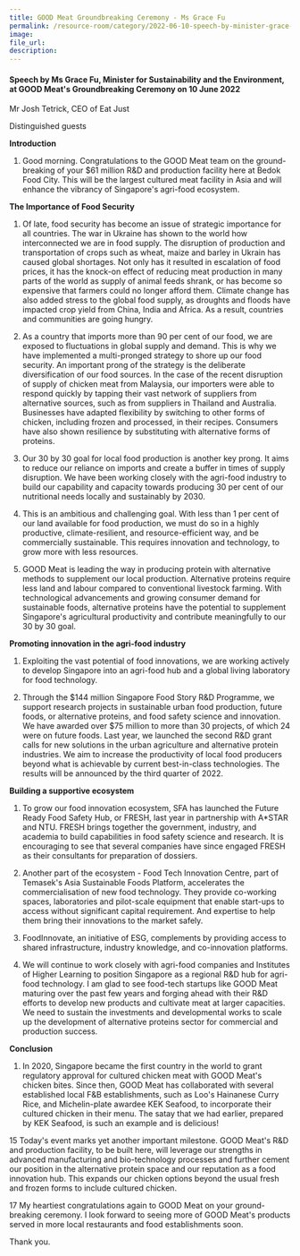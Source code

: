 ```yaml
---  
title: GOOD Meat Groundbreaking Ceremony - Ms Grace Fu  
permalink: /resource-room/category/2022-06-10-speech-by-minister-grace-fu-at-good-meat-groundbreaking-ceremony
image:  
file_url:  
description:  
---  
```


#### Speech by Ms Grace Fu, Minister for Sustainability and the Environment, at GOOD Meat's Groundbreaking Ceremony on 10 June 2022  

Mr Josh Tetrick, CEO of Eat Just

Distinguished guests

**Introduction**

1. Good morning. Congratulations to the GOOD Meat team on the ground-breaking of your $61 million R&amp;D and production facility here at Bedok Food City. This will be the largest cultured meat facility in Asia and will enhance the vibrancy of Singapore&#39;s agri-food ecosystem.

**The Importance of Food Security**

1. Of late, food security has become an issue of strategic importance for all countries. The war in Ukraine has shown to the world how interconnected we are in food supply. The disruption of production and transportation of crops such as wheat, maize and barley in Ukrain has caused global shortages. Not only has it resulted in escalation of food prices, it has the knock-on effect of reducing meat production in many parts of the world as supply of animal feeds shrank, or has become so expensive that farmers could no longer afford them. Climate change has also added stress to the global food supply, as droughts and floods have impacted crop yield from China, India and Africa. As a result, countries and communities are going hungry.

1. As a country that imports more than 90 per cent of our food, we are exposed to fluctuations in global supply and demand. This is why we have implemented a multi-pronged strategy to shore up our food security. An important prong of the strategy is the deliberate diversification of our food sources. In the case of the recent disruption of supply of chicken meat from Malaysia, our importers were able to respond quickly by tapping their vast network of suppliers from alternative sources, such as from suppliers in Thailand and Australia. Businesses have adapted flexibility by switching to other forms of chicken, including frozen and processed, in their recipes. Consumers have also shown resilience by substituting with alternative forms of proteins.

1. Our 30 by 30 goal for local food production is another key prong. It aims to reduce our reliance on imports and create a buffer in times of supply disruption. We have been working closely with the agri-food industry to build our capability and capacity towards producing 30 per cent of our nutritional needs locally and sustainably by 2030.

1. This is an ambitious and challenging goal. With less than 1 per cent of our land available for food production, we must do so in a highly productive, climate-resilient, and resource-efficient way, and be commercially sustainable. This requires innovation and technology, to grow more with less resources.

1. GOOD Meat is leading the way in producing protein with alternative methods to supplement our local production. Alternative proteins require less land and labour compared to conventional livestock farming. With technological advancements and growing consumer demand for sustainable foods, alternative proteins have the potential to supplement Singapore&#39;s agricultural productivity and contribute meaningfully to our 30 by 30 goal.

**Promoting innovation in the agri-food industry**

1. Exploiting the vast potential of food innovations, we are working actively to develop Singapore into an agri-food hub and a global living laboratory for food technology.

1. Through the $144 million Singapore Food Story R&amp;D Programme, we support research projects in sustainable urban food production, future foods, or alternative proteins, and food safety science and innovation. We have awarded over $75 million to more than 30 projects, of which 24 were on future foods. Last year, we launched the second R&amp;D grant calls for new solutions in the urban agriculture and alternative protein industries. We aim to increase the productivity of local food producers beyond what is achievable by current best-in-class technologies. The results will be announced by the third quarter of 2022.

**Building a supportive ecosystem**

1. To grow our food innovation ecosystem, SFA has launched the Future Ready Food Safety Hub, or FRESH, last year in partnership with A\*STAR and NTU. FRESH brings together the government, industry, and academia to build capabilities in food safety science and research. It is encouraging to see that several companies have since engaged FRESH as their consultants for preparation of dossiers.

1. Another part of the ecosystem - Food Tech Innovation Centre, part of Temasek&#39;s Asia Sustainable Foods Platform, accelerates the commercialisation of new food technology. They provide co-working spaces, laboratories and pilot-scale equipment that enable start-ups to access without significant capital requirement. And expertise to help them bring their innovations to the market safely.

1. FoodInnovate, an initiative of ESG, complements by providing access to shared infrastructure, industry knowledge, and co-innovation platforms.

1. We will continue to work closely with agri-food companies and Institutes of Higher Learning to position Singapore as a regional R&amp;D hub for agri-food technology. I am glad to see food-tech startups like GOOD Meat maturing over the past few years and forging ahead with their R&amp;D efforts to develop new products and cultivate meat at larger capacities. We need to sustain the investments and developmental works to scale up the development of alternative proteins sector for commercial and production success.

**Conclusion**

1. In 2020, Singapore became the first country in the world to grant regulatory approval for cultured chicken meat with GOOD Meat&#39;s chicken bites. Since then, GOOD Meat has collaborated with several established local F&amp;B establishments, such as Loo&#39;s Hainanese Curry Rice, and Michelin-plate awardee KEK Seafood, to incorporate their cultured chicken in their menu. The satay that we had earlier, prepared by KEK Seafood, is such an example and is delicious!

15 Today&#39;s event marks yet another important milestone. GOOD Meat&#39;s R&amp;D and production facility, to be built here, will leverage our strengths in advanced manufacturing and bio-technology processes and further cement our position in the alternative protein space and our reputation as a food innovation hub. This expands our chicken options beyond the usual fresh and frozen forms to include cultured chicken.

17 My heartiest congratulations again to GOOD Meat on your ground-breaking ceremony. I look forward to seeing more of GOOD Meat&#39;s products served in more local restaurants and food establishments soon.

Thank you.
